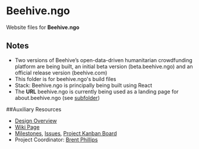 # Beehive.ngo

Website files for **Beehive.ngo**

## Notes

- Two versions of Beehive’s open-data-driven humanitarian crowdfunding platform are being built, an initial beta version (beta.beehive.ngo) and an official release version (beehive.com)
- This folder is for beehive.ngo's build files
- Stack: Beehive.ngo is principally being built using React
- The **URL** beehive.ngo is currently being used as a landing page for about.beehive.ngo (see [subfolder]())

##Auxiliary Resources

- [Design Overview](https://github.com/BeehiveNGO/Auxiliary/blob/master/design_specifications/beehive_design_overview.md)
- [Wiki Page](https://github.com/BeehiveNGO/Beehive/wiki/Beehive.ngo)
- [Milestones](https://github.com/BeehiveNGO/Beehive/milestones), [Issues](https://github.com/BeehiveNGO/Beehive/issues), [Project Kanban Board](https://github.com/BeehiveNGO/Beehive/projects/1)
- Project Coordinator: [Brent Phillips](https://github.com/Brentophillips)
